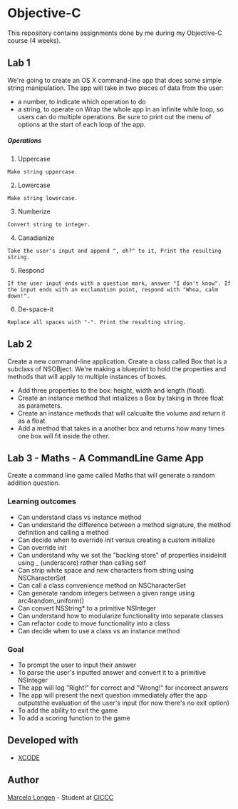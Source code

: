 # Objective-C

This repository contains assignments done by me during my Objective-C course (4 weeks).

## Lab 1

We're going to create an OS X command-line app that does some simple string manipulation. The app will take in two pieces of data from the user:
- a number, to indicate which operation to do
- a string, to operate on
Wrap the whole app in an infinite while loop, so users can do multiple operations. Be sure to print out the menu of options at the start of each loop of the app.

##### Operations
1. Uppercase
```
Make string uppercase.
```
2. Lowercase
```
Make string lowercase.
```
3. Numberize
```
Convert string to integer.
```
4. Canadianize
```
Take the user's input and append ", eh?" to it, Print the resulting string.
```
5. Respond
```
If the user input ends with a question mark, answer "I don't know". If the input ends with an exclamation point, respond with "Whoa, calm down!".
```
6. De-space-it
```
Replace all spaces with "-". Print the resulting string.
```

## Lab 2

Create a new command-line application. Create a class called Box that is a subclass of NSOBject. We're making a blueprint to hold the properties and methods that will apply to multiple instances of boxes.
- Add three properties to the box: height, width and length (float).
- Create an instance method that intializes a Box by taking in three float as parameters.
- Create an instance methods that will calcualte the volume and return it as a float.
- Add a method that takes in a another box and returns how many times one box will fit inside the other.

## Lab 3 - Maths​ - A CommandLine Game App

Create a command line game called ​Maths​ that will generate a random addition question.

### Learning outcomes

- Can understand ​class​ vs ​instance​ method
- Can understand the difference between a method ​signature​, the method definition​ and calling a ​method
- Can decide when to override ​init​ versus creating a custom initialize
- Can override ​init
- Can understand why we set the "backing store" of properties inside ​init using ​_​ (underscore) rather than calling ​self
- Can strip white space and new characters from string using NSCharacterSet
- Can call a class convenience method on ​NSCharacterSet
- Can generate random integers between a given range using arc4random_uniform()
- Can convert ​NSString*​ to a primitive ​NSInteger
- Can understand how to modularize functionality into separate classes
- Can refactor code to move functionality into a class
- Can decide when to use a ​class​ vs an ​instance​ method



### Goal
- To prompt the user to input their answer
- To parse the user's inputted answer and convert it to a primitive NSInteger
- The app will log "Right!" for correct and "Wrong!" for incorrect answers
- The app will present the ​next​ question immediately after the app outputsthe evaluation of the user's input (for now there's no exit option)
- To add the ability to exit the game
- To add a scoring function to the game

## Developed with

* [XCODE](https://developer.apple.com/xcode/)

## Author

[Marcelo Longen](http://www.marcelolongen.com) - Student at [CICCC](http://www.ciccc.ca)